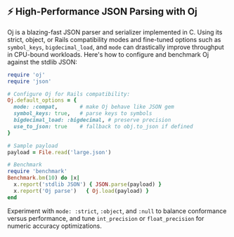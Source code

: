 ## ⚡ High-Performance JSON Parsing with Oj

Oj is a blazing-fast JSON parser and serializer implemented in C. Using its strict, object, or Rails compatibility modes and fine-tuned options such as `symbol_keys`, `bigdecimal_load`, and `mode` can drastically improve throughput in CPU-bound workloads. Here's how to configure and benchmark Oj against the stdlib JSON:

```ruby
require 'oj'
require 'json'

# Configure Oj for Rails compatibility:
Oj.default_options = {
  mode: :compat,       # make Oj behave like JSON gem
  symbol_keys: true,   # parse keys to symbols
  bigdecimal_load: :bigdecimal, # preserve precision
  use_to_json: true    # fallback to obj.to_json if defined
}

# Sample payload
payload = File.read('large.json')

# Benchmark
require 'benchmark'
Benchmark.bm(10) do |x|
  x.report('stdlib JSON') { JSON.parse(payload) }
  x.report('Oj parse')   { Oj.load(payload) }
end
``` 

Experiment with `mode: :strict`, `:object`, and `:null` to balance conformance versus performance, and tune `int_precision` or `float_precision` for numeric accuracy optimizations.